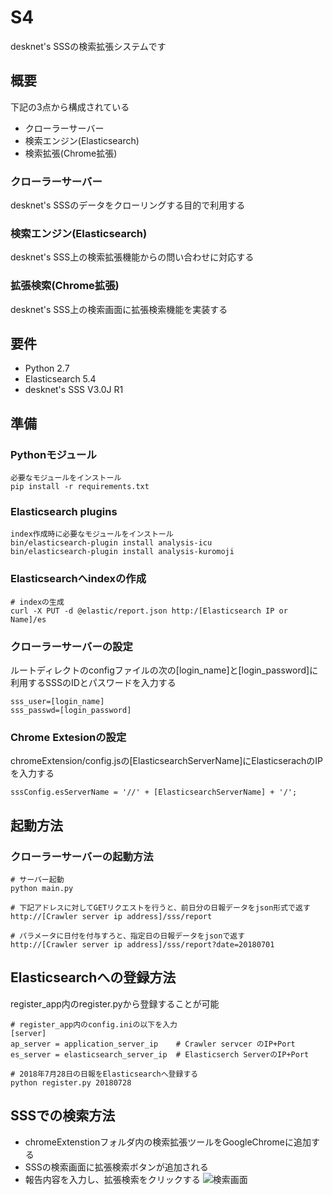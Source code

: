 S4
====

desknet's SSSの検索拡張システムです

## 概要
下記の3点から構成されている
- クローラーサーバー
- 検索エンジン(Elasticsearch)
- 検索拡張(Chrome拡張)

### クローラーサーバー
desknet's SSSのデータをクローリングする目的で利用する

### 検索エンジン(Elasticsearch)
desknet's SSS上の検索拡張機能からの問い合わせに対応する

### 拡張検索(Chrome拡張)
desknet's SSS上の検索画面に拡張検索機能を実装する

## 要件
- Python 2.7
- Elasticsearch 5.4
- desknet's SSS V3.0J R1

## 準備

### Pythonモジュール
```
必要なモジュールをインストール
pip install -r requirements.txt
```

### Elasticsearch plugins
```
index作成時に必要なモジュールをインストール
bin/elasticsearch-plugin install analysis-icu
bin/elasticsearch-plugin install analysis-kuromoji
```

### Elasticsearchへindexの作成
```
# indexの生成
curl -X PUT -d @elastic/report.json http:/[Elasticsearch IP or Name]/es
```

### クローラーサーバーの設定
ルートディレクトのconfigファイルの次の[login_name]と[login_password]に利用するSSSのIDとパスワードを入力する
```
sss_user=[login_name]
sss_passwd=[login_password]
```

### Chrome Extesionの設定
chromeExtension/config.jsの[ElasticsearchServerName]にElasticserachのIPを入力する
```
sssConfig.esServerName = '//' + [ElasticsearchServerName] + '/';
```

## 起動方法
### クローラーサーバーの起動方法
```
# サーバー起動
python main.py
```
```
# 下記アドレスに対してGETリクエストを行うと、前日分の日報データをjson形式で返す
http://[Crawler server ip address]/sss/report

# パラメータに日付を付与すろと、指定日の日報データをjsonで返す
http://[Crawler server ip address]/sss/report?date=20180701
```

## Elasticsearchへの登録方法
register_app内のregister.pyから登録することが可能
```
# register_app内のconfig.iniの以下を入力
[server]
ap_server = application_server_ip    # Crawler servcer のIP+Port
es_server = elasticsearch_server_ip  # Elasticserch ServerのIP+Port
```

```
# 2018年7月28日の日報をElasticsearchへ登録する
python register.py 20180728
```

## SSSでの検索方法
- chromeExtenstionフォルダ内の検索拡張ツールをGoogleChromeに追加する
- SSSの検索画面に拡張検索ボタンが追加される
- 報告内容を入力し、拡張検索をクリックする
![検索画面](https://user-images.githubusercontent.com/5583062/43363183-d9e949dc-9339-11e8-88e0-c5a975d3d7f8.png)
